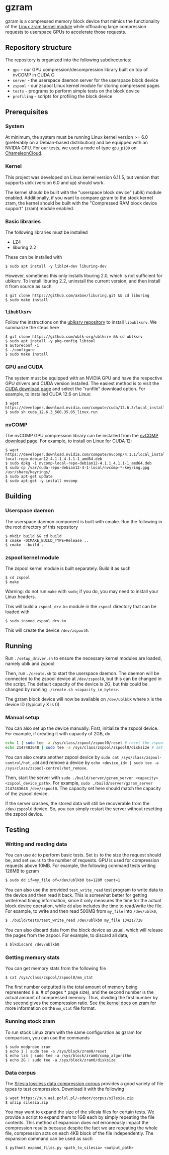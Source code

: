# gzram

gzram is a compressed memory block device that mimics the functionality of the [Linux zram kernel module](https://docs.kernel.org/admin-guide/blockdev/zram.html) while offloading large compression requests to userspace GPUs to accelerate those requests.

## Repository structure

The repository is organized into the following subdirectories:

- `gpu` - our GPU compression/decompression library built on top of nvCOMP in CUDA C
- `server` - the userspace daemon server for the userspace block device
- `zspool` - our zspool Linux kernel module for storing compressed pages
- `tests` - programs to perform simple tests on the block device
- `profiling` - scripts for profiling the block device

## Prerequisites

### System

At minimum, the system must be running Linux kernel version >= 6.0 (preferably on a Debian-based distribution) and be equipped with an NVIDIA GPU. For our tests, we used a node of type `gpu_p100` on [ChameleonCloud](https://www.chameleoncloud.org/).

### Kernel

This project was developed on Linux kernel version 6.11.5, but version that supports ublk (version 6.0 and up) should work.

The kernel should be built with the "userspace block device" (ublk) module enabled. Additionally, if you want to compare gzram to the stock kernel zram, the kernel should be built with the "Compressed RAM block device support" (zram) module enabled.

### Basic libraries

The following libraries must be installed

- LZ4
- liburing 2.2

These can be installed with

```shell
$ sudo apt install -y liblz4-dev liburing-dev
```

However, sometimes this only installs liburing 2.0, which is not sufficient for ublksrv. To install liburing 2.2, uninstall the current version, and then install it from source as such

```shell
$ git clone https://github.com/axboe/liburing.git && cd liburing
$ sudo make install
```

### `libublksrv`

Follow the instructions on the [ublksrv repository](https://github.com/ublk-org/ublksrv) to install `libublksrv`. We summarize the steps here

```shell
$ git clone https://github.com/ublk-org/ublksrv && cd ublksrv 
$ sudo apt install -y pkg-config libtool
$ autoreconf -i
$ ./configure
$ sudo make install
```

### GPU and CUDA

The system must be equipped with an NVIDIA GPU and have the respective GPU drivers and CUDA version installed. The easiest method is to visit the [CUDA download page](https://developer.nvidia.com/cuda-downloads) and select the "runfile" download option. For example, to installed CUDA 12.6 on Linux:

```shell
$ wget https://developer.download.nvidia.com/compute/cuda/12.6.3/local_installers/cuda_12.6.3_560.35.05_linux.run
$ sudo sh cuda_12.6.3_560.35.05_linux.run
```

### nvCOMP

The nvCOMP GPU compression library can be installed from the [nvCOMP download page](https://developer.nvidia.com/nvcomp-downloads). For example, to install on Linux for CUDA 12:

```shell
$ wget https://developer.download.nvidia.com/compute/nvcomp/4.1.1/local_installers/nvcomp-local-repo-debian12-4.1.1_4.1.1-1_amd64.deb
$ sudo dpkg -i nvcomp-local-repo-debian12-4.1.1_4.1.1-1_amd64.deb
$ sudo cp /var/cuda-repo-debian12-4-1-local/nvcomp-*-keyring.gpg /usr/share/keyrings/
$ sudo apt-get update
$ sudo apt-get -y install nvcomp
```

## Building

### Userspace daemon

The userspace daemon component is built with cmake. Run the following in the root directory of this repository

```shell
$ mkdir build && cd build
$ cmake -DCMAKE_BUILD_TYPE=Release ..
$ cmake --build .
```

### zspool kernel module

The zspool kernel module is built separately. Build it as such

```shell
$ cd zspool
$ make
```

Warning: do not run `make` with `sudo`; if you do, you may need to install your Linux headers.

This will build a `zspool_drv.ko` module in the `zspool` directory that can be loaded with

```shell
$ sudo insmod zspool_drv.ko
```

This will create the device `/dev/zspool0`.

## Running

Run `./setup_driver.sh` to ensure the necessary kernel modules are loaded, namely ublk and zspool

Then, run `./create.sh` to start the userspace daemon. The daemon will be connected to the zspool device at `/dev/zspool0`, but this can be changed in the script. The default capacity of the device is 2G, but this could be changed by running `./create.sh <capacity_in_bytes>`.

The gzram block device will now be available on `/dev/ublkbX` where `X` is the device ID (typically X is 0).

### Manual setup

You can also set up the device manually. First, initialize the zspool device. For example, if creating it with capacity of 2GB, do

```bash
echo 1 | sudo tee -a /sys/class/zspool/zspool0/reset # reset the zspool device
echo 2147483648 | sudo tee -a /sys/class/zspool/zspool0/disksize # set the capacity of the pool
```

You can also create another zspool device by `sudo cat /sys/class/zspool-control/hot_add` and remove a device by `echo <device_id> | sudo tee -a /sys/class/zspool-control/hot_remove`.

Then, start the server with `sudo ./build/server/gzram_server <capacity> <zspool_device_path>`. For example, `sudo ./build/server/gzram_server 2147483648 /dev/zspool0`. The capacity set here should match the capacity of the zspool device.

If the server crashes, the stored data will still be recoverable from the `/dev/zspool0` device. So, you can simply restart the server without resetting the zspool device. 

## Testing

### Writing and reading data

You can use `dd` to perform basic tests. Set `bs` to the size the request should be, and set `count` to the number of requests. GPU is used for compression requests above 10MB. For example, the following command tests writing 128MB to gzram

```bash
$ sudo dd if=my_file of=/dev/ublkb0 bs=128M count=1
```

You can also use the provided `test_write_read` test program to write data to the device and then read it back. This is somewhat better for getting write/read timing information, since it only measures the time for the actual block device operation, while `dd` also includes the time to read/write the file. For example, to write and then read 500MB from `my_file` into `/dev/ublk0`,

```bash
$ ./build/tests/test_write_read /dev/ublkb0 my_file 134217728
```

You can also discard data from the block device as usual, which will release the pages from the zspool. For example, to discard all data,

```bash
$ blkdiscard /dev/ublkb0
```

### Getting memory stats

You can get memory stats from the following file

```shell
$ cat /sys/class/zspool/zspool0/mm_stat
```

The first number outputted is the total amount of memory being represented (i.e. # of pages * page size), and the second number is the actual amount of compressed memory. Thus, dividing the first number by the second gives the compression ratio. See [the kernel docs on zram](https://docs.kernel.org/admin-guide/blockdev/zram.html#stats) for more information on the `mm_stat` file format.

### Running stock zram

To run stock Linux zram with the same configuration as gzram for comparison, you can use the commands

```shell
$ sudo modprobe zram
$ echo 1 | sudo tee -a /sys/block/zram0/reset
$ echo lz4 | sudo tee -a /sys/block/zram0/comp_algorithm
$ echo 2G | sudo tee -a /sys/block/zram0/disksize
```

### Data corpus

The [Silesia lossless data compression corpus](https://sun.aei.polsl.pl/~sdeor/index.php?page=silesia) provides a good variety of file types to test compression. Download it with the following

```shell
$ wget https://sun.aei.polsl.pl/~sdeor/corpus/silesia.zip
$ unzip silesia.zip
```

You may want to expand the size of the silesia files for certain tests. We provide a script to expand them to 1GB each by simply repeating the file contents. This method of expansion does not erroneously impact the compression results because despite the fact we are repeating the whole file, compression acts on each 4KB block of the file independently. The expansion command can be used as such

```shell
$ python3 expand_files.py <path_to_silesia> <output_path> 
```